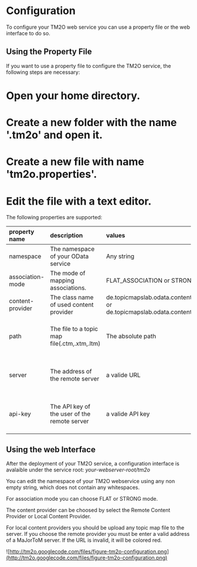 # Configuration #

To configure your TM2O web service you can use a property file or the web interface to do so.

## Using the Property File ##

If you want to use a property file to configure the TM2O service, the following steps are necessary:

# Open your home directory.
# Create a new folder with the name '.tm2o' and open it.
# Create a new file with name 'tm2o.properties'.
# Edit the file with a text editor.

The following properties are supported:

|**property name**|**description**|**values**|**mandatory**|
|:----------------|:--------------|:---------|:------------|
|namespace        |The namespace of your OData service|Any string|yes          |
|association-mode |The mode of mapping associations.|FLAT\_ASSOCIATION or STRONG\_ASSOCIATION|yes          |
|content-provider |The class name of used content provider|de.topicmapslab.odata.content.memory.MemoryOdataContentProvider or de.topicmapslab.odata.content.remote.RemoteOdataContentProvider|yes          |
|path             |The file to a topic map file(.ctm,.xtm,.ltm)|The absolute path| yes (in case of memory content provider)|
|server           |The address of the remote server|a valide URL|yes (in case of remote content provider)|
|api-key          |The API key of the user of the remote server|a valide API key|yes (in case of remote content provider)|

## Using the web Interface ##

After the deployment of your TM2O service, a configuration interface is avalaible under the service root: _your-webserver-root/tm2o_

You can edit the namespace of your TM2O webservice using any non empty string, which does not contain any whitespaces.

For association mode you can choose FLAT or STRONG mode.

The content provider can be choosed by select the Remote Content Provider or Local Content Provider.

For local content providers you should be upload any topic map file to the server. If you choose the remote provider you must be enter a valid address of a MaJorToM server. If the URL is invalid, it will be colored red.

![http://tm2o.googlecode.com/files/figure-tm2o-configuration.png](http://tm2o.googlecode.com/files/figure-tm2o-configuration.png)